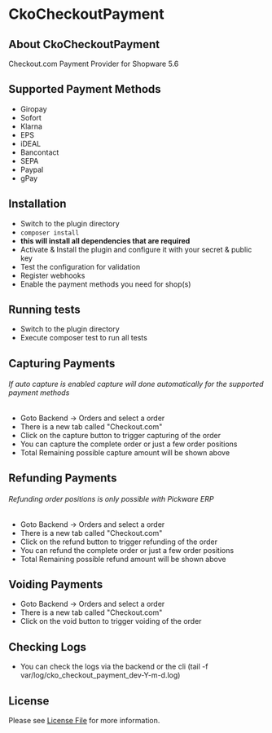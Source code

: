 # CkoCheckoutPayment
## About CkoCheckoutPayment
Checkout.com Payment Provider for Shopware 5.6
## Supported Payment Methods
- Giropay
- Sofort
- Klarna
- EPS
- iDEAL
- Bancontact
- SEPA
- Paypal
- gPay

## Installation
- Switch to the plugin directory 
- `composer install` 
- **this will install all dependencies that are required**
- Activate & Install the plugin and configure it with your secret & public key
- Test the configuration for validation
- Register webhooks
- Enable the payment methods you need for shop(s)

## Running tests
- Switch to the plugin directory
- Execute composer test to run all tests

## Capturing Payments
###### If auto capture is enabled capture will done automatically for the supported payment methods
- Goto Backend -> Orders and select a order
- There is a new tab called "Checkout.com"
- Click on the capture button to trigger capturing of the order
- You can capture the complete order or just a few order positions
- Total Remaining possible capture amount will be shown above

## Refunding Payments
###### Refunding order positions is only possible with Pickware ERP

- Goto Backend -> Orders and select a order
- There is a new tab called "Checkout.com"
- Click on the refund button to trigger refunding of the order
- You can refund the complete order or just a few order positions
- Total Remaining possible refund amount will be shown above

## Voiding Payments
- Goto Backend -> Orders and select a order
- There is a new tab called "Checkout.com"
- Click on the void button to trigger voiding of the order

## Checking Logs
- You can check the logs via the backend or the cli (tail -f var/log/cko_checkout_payment_dev-Y-m-d.log)

## License

Please see [License File](LICENSE) for more information.